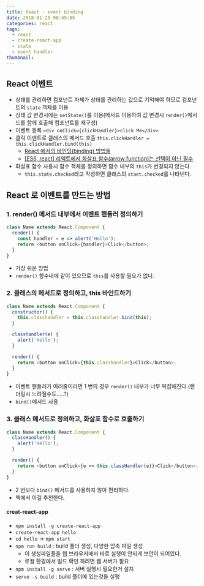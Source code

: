 ```yaml
---
title: React - event binding
date: 2018-01-25 00:49:05
categories: react
tags:
  - react
  - create-react-app
  - state
  - event handler
thumbnail:
---
```


## React 이벤트

* 상태를 관리하면 컴포넌트 자체가 상태를 관리하는 값으로 기억해야 하므로 컴포넌트의 `state` 객체를 이용
* 상태 값 변경시에는 `setState()`를 이용(메서드 이용하여 값 변경시 `render()`메서드를 함께 호출해 컴포넌트를 재구성)
* 이벤트 등록 `<div onClick={clickHandler}>click Me</div>`
* 클릭 이벤트로 클래스의 메서드 호출 `this.clickHandler = this.clickHandler.bind(this)`
  * [React 에서의 바인딩(binding) 방법들](https://goo.gl/Hrpfpk)
  * [[ES6, react] 리액트에서 화살표 함수(arrow function)는 선택이 아닌 필수](https://goo.gl/Bd2VDB)
* 화살표 함수 사용시 함수 객체를 정의하면 함수 내부의 `this`가 변경되지 않는다.
  * `this.state.checked`라고 작성하면 클래스의 `staet.checked`를 나타낸다.

## React 로 이벤트를 만드는 방법

### 1. render() 메서드 내부에서 이벤트 핸들러 정의하기

```js
class Name extends React.Component {
  render() {
    const handler = e => alert('Hello');
    return <button onClick={handler}>Click</button>;
  }
}
```

* 가장 쉬운 방법
* `render()` 함수내에 같이 있으므로 `this`를 사용할 필요가 없다.

### 2. 클래스의 메서드로 정의하고, this 바인드하기

```js
class Name extends React.Component {
  constructor() {
    this.classhandler = this.classhandler.bind(this);
  }

  classhandler(e) {
    alert('Hello');
  }

  render() {
    return <button onClick={this.classhandler}>Click</button>;
  }
}
```

* 이벤트 핸들러가 여러줄이라면 1 번의 경우 `render()` 내부가 너무 복잡해진다.(렌더링시 느려질수도.....?)
* `bind()`메서드 사용

### 3. 클래스 메서드로 정의하고, 화살표 함수로 호출하기

```js
class Name extends React.Component {
  classHandler() {
    alert('Hello');
  }

  render() {
    return <button onClick={e => this.classHandler(e)}>Click</button>;
  }
}
```

* 2 번보다 `bind()` 메서드를 사용하지 않아 편리하다.
* 책에서 이걸 추천한다.

#### creat-react-app

* `npm install -g create-react-app`
* `create-react-app hello`
* `cd hello` -> `npm start`
* `npm run build` : build 폴더 생성, 다양한 압축 파일 생성
  * 이 생성파일들을 웹 브라우저에서 바로 실행이 안되게 보안이 되어있다.
  * 로컬 환경에서 빌드 확인 하려면 웹 서버가 필요
* `npm install -g serve` : 서버 실행시 필요한거 설치
* `serve -s build` : build 폴더에 있는것들 실행
